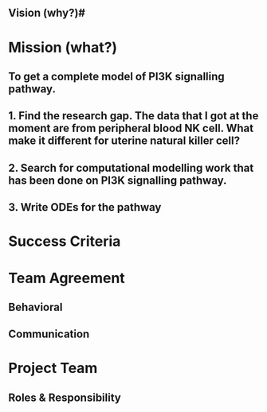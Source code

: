 ## **Vision** (why?)#

## 

# Mission (what?)

## To get a complete model of PI3K signalling pathway.

## 1. Find the research gap. The data that I got at the moment are from peripheral blood NK cell. What make it different for uterine natural killer cell?

## 2. Search for computational modelling work that has been done on PI3K signalling pathway. 

## 3. Write ODEs for the pathway

##


# Success Criteria

# Team Agreement

## Behavioral

## Communication
  
# Project Team

## Roles & Responsibility
